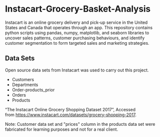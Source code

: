# Instacart-Grocery-Basket-Analysis
Instacart is an online grocery delivery and pick-up service in the United States and Canada that operates through an app. This repository contains python scripts using pandas, numpy, matplotlib, and seaborn libraries to uncover sales patterns, customer purchasing behaviours, and identify customer segmentation to form targeted sales and marketing strategies.

## Data Sets
Open source data sets from Instacart was used to carry out this project.
* Customers
* Departments
* Order-products_prior
* Orders
* Products

“The Instacart Online Grocery Shopping Dataset 2017”, Accessed from https://www.instacart.com/datasets/grocery-shopping-2017.


Note: Customer data set and "prices" column in the products data set were fabricated for learning purposes and not for a real client.
